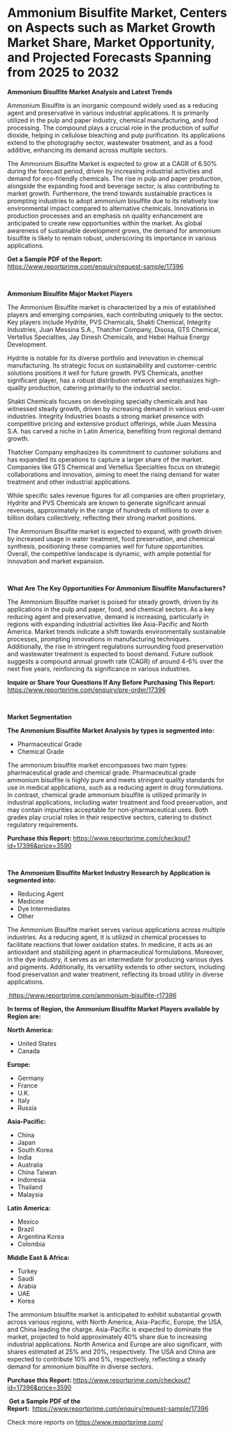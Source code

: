 <p><h1>Ammonium Bisulfite Market, Centers on Aspects such as Market Growth Market Share, Market Opportunity, and Projected Forecasts Spanning from 2025 to 2032</h1></p><p><strong>Ammonium Bisulfite Market Analysis and Latest Trends</strong></p>
<p><p>Ammonium Bisulfite is an inorganic compound widely used as a reducing agent and preservative in various industrial applications. It is primarily utilized in the pulp and paper industry, chemical manufacturing, and food processing. The compound plays a crucial role in the production of sulfur dioxide, helping in cellulose bleaching and pulp purification. Its applications extend to the photography sector, wastewater treatment, and as a food additive, enhancing its demand across multiple sectors.</p><p>The Ammonium Bisulfite Market is expected to grow at a CAGR of 6.50% during the forecast period, driven by increasing industrial activities and demand for eco-friendly chemicals. The rise in pulp and paper production, alongside the expanding food and beverage sector, is also contributing to market growth. Furthermore, the trend towards sustainable practices is prompting industries to adopt ammonium bisulfite due to its relatively low environmental impact compared to alternative chemicals. Innovations in production processes and an emphasis on quality enhancement are anticipated to create new opportunities within the market. As global awareness of sustainable development grows, the demand for ammonium bisulfite is likely to remain robust, underscoring its importance in various applications.</p></p>
<p><strong>Get a Sample PDF of the Report:&nbsp;</strong> <a href="https://www.reportprime.com/enquiry/request-sample/17396?utm_campaign=3293&utm_medium=2&utm_source=Github&utm_content=ia&utm_term=18032025&utm_id=ammonium-bisulfite">https://www.reportprime.com/enquiry/request-sample/17396</a></p>
<p>&nbsp;</p>
<p><strong>Ammonium Bisulfite Major Market Players</strong></p>
<p><p>The Ammonium Bisulfite market is characterized by a mix of established players and emerging companies, each contributing uniquely to the sector. Key players include Hydrite, PVS Chemicals, Shakti Chemical, Integrity Industries, Juan Messina S.A., Thatcher Company, Disosa, GTS Chemical, Vertellus Specialties, Jay Dinesh Chemicals, and Hebei Haihua Energy Development.</p><p>Hydrite is notable for its diverse portfolio and innovation in chemical manufacturing. Its strategic focus on sustainability and customer-centric solutions positions it well for future growth. PVS Chemicals, another significant player, has a robust distribution network and emphasizes high-quality production, catering primarily to the industrial sector.</p><p>Shakti Chemicals focuses on developing specialty chemicals and has witnessed steady growth, driven by increasing demand in various end-user industries. Integrity Industries boasts a strong market presence with competitive pricing and extensive product offerings, while Juan Messina S.A. has carved a niche in Latin America, benefiting from regional demand growth.</p><p>Thatcher Company emphasizes its commitment to customer solutions and has expanded its operations to capture a larger share of the market. Companies like GTS Chemical and Vertellus Specialties focus on strategic collaborations and innovation, aiming to meet the rising demand for water treatment and other industrial applications. </p><p>While specific sales revenue figures for all companies are often proprietary, Hydrite and PVS Chemicals are known to generate significant annual revenues, approximately in the range of hundreds of millions to over a billion dollars collectively, reflecting their strong market positions.</p><p>The Ammonium Bisulfite market is expected to expand, with growth driven by increased usage in water treatment, food preservation, and chemical synthesis, positioning these companies well for future opportunities. Overall, the competitive landscape is dynamic, with ample potential for innovation and market expansion.</p></p>
<p>&nbsp;</p>
<p><strong>What Are The Key Opportunities For Ammonium Bisulfite Manufacturers?</strong></p>
<p><p>The Ammonium Bisulfite market is poised for steady growth, driven by its applications in the pulp and paper, food, and chemical sectors. As a key reducing agent and preservative, demand is increasing, particularly in regions with expanding industrial activities like Asia-Pacific and North America. Market trends indicate a shift towards environmentally sustainable processes, prompting innovations in manufacturing techniques. Additionally, the rise in stringent regulations surrounding food preservation and wastewater treatment is expected to boost demand. Future outlook suggests a compound annual growth rate (CAGR) of around 4-6% over the next five years, reinforcing its significance in various industries.</p></p>
<p><strong>Inquire or Share Your Questions If Any Before Purchasing This Report:</strong> <a href="https://www.reportprime.com/enquiry/pre-order/17396?utm_campaign=3293&utm_medium=2&utm_source=Github&utm_content=ia&utm_term=18032025&utm_id=ammonium-bisulfite">https://www.reportprime.com/enquiry/pre-order/17396</a></p>
<p>&nbsp;</p>
<p><strong>Market Segmentation</strong></p>
<p><strong>The Ammonium Bisulfite Market Analysis by types is segmented into:</strong></p>
<p><ul><li>Pharmaceutical Grade</li><li>Chemical Grade</li></ul></p>
<p><p>The ammonium bisulfite market encompasses two main types: pharmaceutical grade and chemical grade. Pharmaceutical grade ammonium bisulfite is highly pure and meets stringent quality standards for use in medical applications, such as a reducing agent in drug formulations. In contrast, chemical grade ammonium bisulfite is utilized primarily in industrial applications, including water treatment and food preservation, and may contain impurities acceptable for non-pharmaceutical uses. Both grades play crucial roles in their respective sectors, catering to distinct regulatory requirements.</p></p>
<p><strong>Purchase this Report:&nbsp;</strong><a href="https://www.reportprime.com/checkout?id=17396&price=3590&utm_campaign=3293&utm_medium=2&utm_source=Github&utm_content=ia&utm_term=18032025&utm_id=ammonium-bisulfite">https://www.reportprime.com/checkout?id=17396&price=3590</a></p>
<p>&nbsp;</p>
<p><strong>The Ammonium Bisulfite Market Industry Research by Application is segmented into:</strong></p>
<p><ul><li>Reducing Agent</li><li>Medicine</li><li>Dye Intermediates</li><li>Other</li></ul></p>
<p><p>The Ammonium Bisulfite market serves various applications across multiple industries. As a reducing agent, it is utilized in chemical processes to facilitate reactions that lower oxidation states. In medicine, it acts as an antioxidant and stabilizing agent in pharmaceutical formulations. Moreover, in the dye industry, it serves as an intermediate for producing various dyes and pigments. Additionally, its versatility extends to other sectors, including food preservation and water treatment, reflecting its broad utility in diverse applications.</p></p>
<p><a href="https://www.reportprime.com/ammonium-bisulfite-r17396?utm_campaign=3293&utm_medium=2&utm_source=Github&utm_content=ia&utm_term=18032025&utm_id=ammonium-bisulfite">&nbsp;https://www.reportprime.com/ammonium-bisulfite-r17396</a></p>
<p><strong>In terms of Region, the Ammonium Bisulfite Market Players available by Region are:</strong></p>
<p>
    <p> <strong> North America: </strong>
        <ul>
            <li>United States</li>
            <li>Canada</li>
        </ul>
        </p> 
    <p> <strong> Europe: </strong>
        <ul>
            <li>Germany</li>
            <li>France</li>
            <li>U.K.</li>
            <li>Italy</li>
            <li>Russia</li>
        </ul>
        </p> 
    <p> <strong> Asia-Pacific: </strong>
        <ul>
            <li>China</li>
            <li>Japan</li>
            <li>South Korea</li>
            <li>India</li>
            <li>Australia</li>
            <li>China Taiwan</li>
            <li>Indonesia</li>
            <li>Thailand</li>
            <li>Malaysia</li>
        </ul>
        </p> 
    <p> <strong> Latin America: </strong>
        <ul>
            <li>Mexico</li>
            <li>Brazil</li>
            <li>Argentina Korea</li>
            <li>Colombia</li>
        </ul>
        </p> 
    <p> <strong> Middle East & Africa: </strong>
        <ul>
            <li>Turkey</li>
            <li>Saudi</li>
            <li>Arabia</li>
            <li>UAE</li>
            <li>Korea</li>
        </ul>
    </p>
    </p>
<p><p>The ammonium bisulfite market is anticipated to exhibit substantial growth across various regions, with North America, Asia-Pacific, Europe, the USA, and China leading the charge. Asia-Pacific is expected to dominate the market, projected to hold approximately 40% share due to increasing industrial applications. North America and Europe are also significant, with shares estimated at 25% and 20%, respectively. The USA and China are expected to contribute 10% and 5%, respectively, reflecting a steady demand for ammonium bisulfite in diverse sectors.</p></p>
<p><strong>Purchase this Report: </strong><a href="https://www.reportprime.com/checkout?id=17396&price=3590&utm_campaign=3293&utm_medium=2&utm_source=Github&utm_content=ia&utm_term=18032025&utm_id=ammonium-bisulfite">https://www.reportprime.com/checkout?id=17396&price=3590</a></p>
<p>&nbsp;<strong>Get a Sample PDF of the Report:&nbsp;&nbsp;</strong><a href="https://www.reportprime.com/enquiry/request-sample/17396?utm_campaign=3293&utm_medium=2&utm_source=Github&utm_content=ia&utm_term=18032025&utm_id=ammonium-bisulfite">https://www.reportprime.com/enquiry/request-sample/17396</a></p>
<p><strong></strong></p>
<p>Check more reports on <a href="https://www.reportprime.com/?utm_campaign=3293&utm_medium=2&utm_source=Github&utm_content=ia&utm_term=18032025&utm_id=ammonium-bisulfite">https://www.reportprime.com/</a></p>